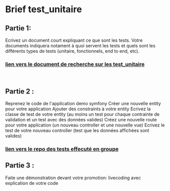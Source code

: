 # Brief test_unitaire

## Partie 1:

Ecrivez un document court expliquant ce que sont les tests. Votre documents indiquera notament à quoi servent les tests et quels sont les différents types de tests (unitaire, fonctionnels, end to end, etc).
### [lien vers le document de recherche sur les test_unitaire](https://onedrive.live.com/edit.aspx?resid=DEC196EC709607B9!1115&ithint=file%2cdocx&wdOrigin=OFFICECOM-WEB.START.MRU)

​

## Partie 2 :

Reprenez le code de l'application demo symfony
Créer une nouvelle entity pour votre application
Ajouter des constraints à votre entity
Ecrivez la classe de test de votre entity (au moins un test pour chaque contrainte de validation et un test avec des données valides)
Créez une nouvelle route pour votre application (un nouveau controller et une nouvelle vue)
Ecrivez le test de votre nouveau controller (test que les données affichées sont valides)
### [lien vers le repo des tests effecuté en groupe](https://github.com/steffy30960/brief_test_unitaire.git)​

## Partie 3 :

Faite une démonstration devant votre promotion: livecoding avec explication de votre code
​